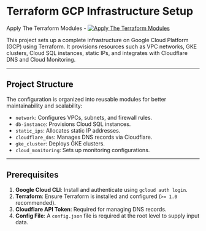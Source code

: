 # Terraform GCP Infrastructure Setup

Apply The Terraform Modules - [![Apply The Terraform Modules](https://github.com/DolVladzio/schedule-GCP/actions/workflows/terraform_apply.yml/badge.svg?branch=main)](https://github.com/DolVladzio/schedule-GCP/actions/workflows/terraform_apply.yml)

This project sets up a complete infrastructure on Google Cloud Platform (GCP) using Terraform. It provisions resources such as VPC networks, GKE clusters, Cloud SQL instances, static IPs, and integrates with Cloudflare DNS and Cloud Monitoring.

---

## **Project Structure**
The configuration is organized into reusable modules for better maintainability and scalability:
- `network`: Configures VPCs, subnets, and firewall rules.
- `db-instance`: Provisions Cloud SQL instances.
- `static_ips`: Allocates static IP addresses.
- `cloudflare_dns`: Manages DNS records via Cloudflare.
- `gke_cluster`: Deploys GKE clusters.
- `cloud_monitoring`: Sets up monitoring configurations.

---

## **Prerequisites**
1. **Google Cloud CLI**: Install and authenticate using `gcloud auth login`.
2. **Terraform**: Ensure Terraform is installed and configured (`>= 1.0` recommended).
3. **Cloudflare API Token**: Required for managing DNS records.
4. **Config File**: A `config.json` file is required at the root level to supply input data.
